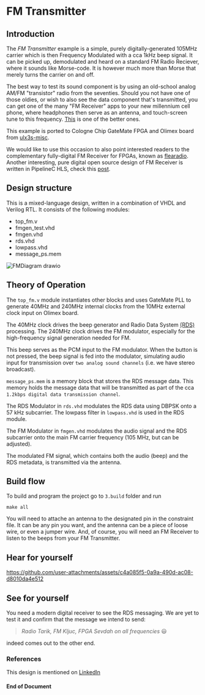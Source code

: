 # FM Transmitter

## Introduction

The _FM Transmitter_ example is a simple, purely digitally-generated 105MHz carrier which is then Frequency Modulated with a cca 1kHz beep signal. It can be picked up, demodulated and heard on a standard FM Radio Reciever, where it sounds like Morse-code. It is however much more than Morse that merely turns the carrier on and off. 

The best way to test its sound component is by using an old-school analog AM/FM "transistor" radio from the seventies. Should you not have one of those oldies, or wish to also see the data component that's transmitted, you can get one of the many "FM Receiver" apps to your new millennium cell phone, where headphones then serve as an antenna, and touch-screen tune to this frequency. [This](https://www.youtube.com/watch?v=4Sj0zigDQHk) is one of the better ones.

This example is ported to Cologne Chip GateMate FPGA and Olimex board from [ulx3s-misc](https://github.com/emard/ulx3s-misc/tree/master/examples/fm). 

We would like to use this occasion to also point interested readers to the complementary fully-digital FM Receiver for FPGAs, known as [flearadio](https://github.com/emard/flearadio). Another interesting, pure digital open source design of FM Receiver is written in PipelineC HLS, check this [post](https://www.linkedin.com/posts/jkemmerer_radio-fpga-sdr-activity-7170424903978971136-rKOv).

## Design structure

This is a mixed-language design, written in a combination of VHDL and Verilog RTL. It consists of the following modules:
* top_fm.v
* fmgen_test.vhd
* fmgen.vhd
* rds.vhd
* lowpass.vhd
* message_ps.mem

![FMDiagram drawio](https://github.com/user-attachments/assets/ad2e45c9-fc60-4333-9a17-b5690751e252)

## Theory of Operation

The `top_fm.v` module instantiates other blocks and uses GateMate PLL to generate 40MHz and 240MHz internal clocks from the 10MHz external clock input on Olimex board. 

The 40MHz clock drives the beep generator and Radio Data System [(RDS)](https://en.wikipedia.org/wiki/Radio_Data_System) processing. The 240MHz clock drives the FM modulator, especially for the high-frequency signal generation needed for FM.

This beep serves as the PCM input to the FM modulator. When the button is not pressed, the beep signal is fed into the modulator, simulating audio input for transmission over `two analog sound channels` (i.e. we have stereo broadcast).

`message_ps.mem` is a memory block that stores the RDS message data. This memory holds the message data that will be transmitted as part of the cca `1.2kbps digital data transmission channel`. 

The RDS Modulator in `rds.vhd` modulates the RDS data using DBPSK onto a 57 kHz subcarrier. The lowpass filter in `lowpass.vhd` is used in the RDS module.

The FM Modulator in `fmgen.vhd` modulates the audio signal and the RDS subcarrier onto the main FM carrier frequency (105 MHz, but can be adjusted).

The modulated FM signal, which contains both the audio (beep) and the RDS metadata, is transmitted via the antenna. 

## Build flow

To build and program the project go to `3.build` folder and run 
```
make all
```

You will need to attache an antenna to the designated pin in the constraint file. It can be any pin you want, and the antenna can be a piece of loose wire, or even a jumper wire. And, of course, you will need an FM Receiver to listen to the beeps from your FM Transmitter.

## Hear for yourself

https://github.com/user-attachments/assets/c4a085f5-0a9a-490d-ac08-d8010da4e512

## See for yourself

You need a modern digital receiver to see the RDS messaging. We are yet to test it and confirm that the message we intend to send:

> _Radio Tarik, FM Kljuc, FPGA Sevdah on all frequencies_ 😃

indeed comes out to the other end.

### References

This design is mentioned on [LinkedIn](https://www.linkedin.com/feed/update/urn:li:activity:7250920739208323073?commentUrn=urn%3Ali%3Acomment%3A%28activity%3A7250920739208323073%2C7250944136688640000%29&dashCommentUrn=urn%3Ali%3Afsd_comment%3A%287250944136688640000%2Curn%3Ali%3Aactivity%3A7250920739208323073%29)

#### End of Document

